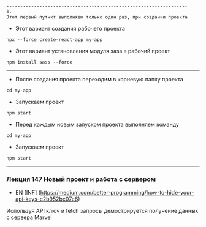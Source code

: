 ```text
------------------------------------------------------------------
1.
Этот первый путнкт выполняем только один раз, при создании проекта 
```
* Этот вариант создания рабочего проекта
```shell
npx --force create-react-app my-app
```  
* Этот вариант установления модуля sass в рабочий проект
```shell
npm install sass --force
```  
------------------------------------------------------------------
* После создания проекта переходим в корневую папку проекта
```shell
cd my-app
```
* Запускаем проект
```shell
npm start
```
* Перед каждым новым запуском проекта выполняем команду
```shell
cd my-app
```
* Запускаем проект
```shell
npm start
```
---
### Лекция 147 Новый проект и работа с сервером 

* EN [INF] (https://medium.com/better-programming/how-to-hide-your-api-keys-c2b952bc07e6)

Используя API ключ и fetch запросы демострируется получение данных с сервера Marvel